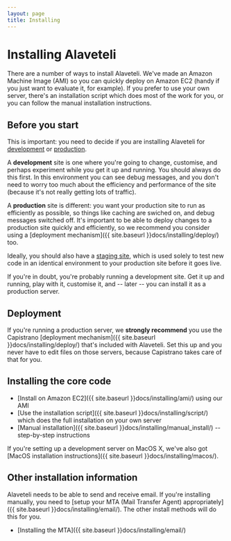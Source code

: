 ```yaml
---
layout: page
title: Installing
---
```


# Installing Alaveteli

<p class="lead">
  There are a number of ways to install Alaveteli.
  We've made an Amazon Machine Image (AMI) so you can quickly deploy on
  Amazon EC2 (handy if you just want to evaluate it, for example).
  If you prefer to use your own server, there's an installation script
  which does most of the work for you, or you can follow the manual
  installation instructions.
</p>

## Before you start

This is important: you need to decide if you are installing Alaveteli for
<a href="{{ site.baseurl }}docs/glossary/#development" class="glossary__link">development</a> or
<a href="{{ site.baseurl }}docs/glossary/#production" class="glossary__link">production</a>.

A **development** site is one where you're going to change, customise, and
perhaps experiment while you get it up and running. You should always do this
first. In this environment you can see debug messages, and you don't need to
worry too much about the efficiency and performance of the site (because it's
not really getting lots of traffic).

A **production** site is different: you want your production site to run as
efficiently as possible, so things like caching are swiched on, and debug
messages switched off. It's important to be able to deploy changes to a
production site quickly and efficiently, so we recommend you consider using a
[deployment mechanism]({{ site.baseurl }}docs/installing/deploy/) too.

Ideally, you should also have a
<a href="{{ site.baseurl }}docs/glossary/#staging" class="glossary__link">staging site</a>,
which is used solely to test new code in an identical environment to your
production site before it goes live.

If you're in doubt, you're probably running a development site. Get it up and
running, play with it, customise it, and -- later -- you can install it as a
production server.

## Deployment

If you're running a production server, we **strongly recommend** you
use the Capistrano [deployment mechanism]({{ site.baseurl }}docs/installing/deploy/)
that's included with Alaveteli. Set this up and you never have to edit files on
those servers, because Capistrano takes care of that for you.

## Installing the core code

* [Install on Amazon EC2]({{ site.baseurl }}docs/installing/ami/) using our AMI
* [Use the installation script]({{ site.baseurl }}docs/installing/script/) which does the full installation on your own server
* [Manual installation]({{ site.baseurl }}docs/installing/manual_install/) -- step-by-step instructions

If you're setting up a development server on MacOS X, we've also got
[MacOS installation instructions]({{ site.baseurl }}docs/installing/macos/).

## Other installation information

Alaveteli needs to be able to send and receive email. If you're installing manually, you need to [setup your
MTA (Mail Transfer Agent) appropriately]({{ site.baseurl }}docs/installing/email/). The other install methods will do this for you.

* [Installing the MTA]({{ site.baseurl }}docs/installing/email/)
